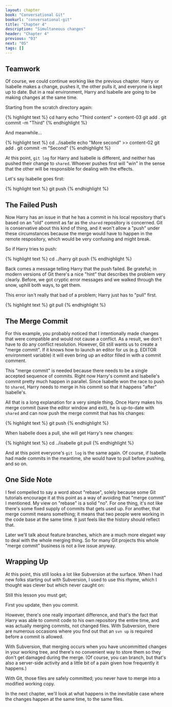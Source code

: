 ```yaml
---
layout: chapter
book: "Conversational Git"
bookurl: "conversational-git"
title: "Chapter 4"
description: "Simultaneous changes"
header: "Chapter 4"
previous: "03"
next: "05"
tags: []
---
```


Teamwork
--------

Of course, we could continue working like the previous chapter. Harry or Isabelle
makes a change, pushes it, the other pulls it, and everyone is kept up to date. But
in a real environment, Harry and Isabelle are going to be making changes at the same
time.

Starting from the scratch directory again:

{% highlight text %}
cd harry
echo "Third content" > content-03
git add .
git commit -m "Third"
{% endhighlight %}

And meanwhile...

{% highlight text %}
cd ../isabelle
echo "More second" >> content-02
git add .
git commit -m "Second"
{% endhighlight %}

At this point, `git log` for Harry and Isabelle is different, and neither has pushed
their change to `shared`. Whoever pushes first will "win" in the sense that the other
will be responsible for dealing with the effects.

Let's say Isabelle goes first:

{% highlight text %}
git push
{% endhighlight %}

The Failed Push
---------------

Now Harry has an issue in that he has a commit in his local repository that's based on
an "old" commit as far as the `shared` repository is concerned. Git is conservative
about this kind of thing, and it won't allow a "push" under these circumstances because
the merge would have to happen in the remote respository, which would be very confusing
and might break.

So if Harry tries to push:

{% highlight text %}
cd ../harry
git push
{% endhighlight %}

Back comes a message telling Harry that the push failed. Be grateful; in modern versions
of Git there's a nice "hint" that describes the problem very clearly. Before, we got
cryptic error messages and we walked through the snow, uphill both ways, to get them.

This error isn't really that bad of a problem; Harry just has to "pull" first.

{% highlight text %}
git pull
{% endhighlight %}

The Merge Commit
----------------

For this example, you probably noticed that I intentionally made changes that were
compatible and would not cause a conflict. As a result, we don't have to do any
conflict resolution. However, Git still wants us to create a "merge commit". If it
knows how to launch an editor for us (e.g. EDITOR environment variable) it will
even bring up an editor filled in with a commit comment.

This "merge commit" is needed because there needs to be a single accepted sequence
of commits. Right now Harry's commit and Isabelle's commit pretty much happen
in parallel.  Since Isabelle won the race to push to `shared`, Harry needs to
merge in his commit so that it happens "after" Isabelle's.

All that is a long explanation for a very simple thing. Once Harry makes his merge
commit (save the editor window and exit), he is up-to-date with `shared` and
can now push the merge commit that has his changes:

{% highlight text %}
git push
{% endhighlight %}

When Isabelle does a pull, she will get Harry's new changes:

{% highlight text %}
cd ../isabelle
git pull
{% endhighlight %}

And at this point everyone's `git log` is the same again. Of course, if Isabelle had
made commits in the meantime, she would have to pull before pushing, and so on.

One Side Note
-------------

I feel compelled to say a word about "rebase", solely because some Git tutorials
encourage it at this point as a way of avoiding that "merge commit" I mentioned.
My view on "rebase" is a solid "no". For one thing, it's not like there's some
fixed supply of commits that gets used up. For another, that merge commit means
something; it means that two people were working in the code base at the same
time. It just feels like the history should reflect that.

Later we'll talk about feature branches, which are a much more elegant way
to deal with the whole merging thing. So for many Git projects this whole
"merge commit" business is not a live issue anyway.

Wrapping Up
-----------

At this point, this still looks a lot like Subversion at the surface. When I
had new folks starting out with Subversion, I used to use this rhyme, which I
thought was clever but which never caught on:

Still this lesson you must get;

First you update, then you commit.

However, there's one really important difference, and that's the fact that
Harry was able to commit code to his own repository the entire time, and was
actually merging commits, not changed files. With Subversion, there are numerous
occasions where you find out that an `svn up` is required before a commit is
allowed. 

With Subversion, that merging occurs when you have uncommitted changes in
your working tree, and there's no convenient way to store them so they don't
get damaged during the merge. (Of course, you can branch, but that's also a
server-side activity and a little bit of a pain given how frequently it
happens.)

With Git, those files are safely committed; you never have to merge into a modified
working copy.

In the next chapter, we'll look at what happens in the inevitable case where the
changes happen at the same time, to the same files.


